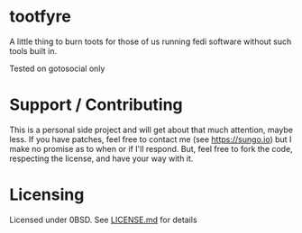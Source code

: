 # tootfyre

A little thing to burn toots for those of us running fedi software without such
tools built in.

Tested on gotosocial only

# Support / Contributing

This is a personal side project and will get about that much attention, maybe
less. If you have patches, feel free to contact me (see https://sungo.io) but I
make no promise as to when or if I'll respond. But, feel free to fork the code,
respecting the license, and have your way with it.

# Licensing

Licensed under 0BSD. See [LICENSE.md](LICENSE.md) for details

